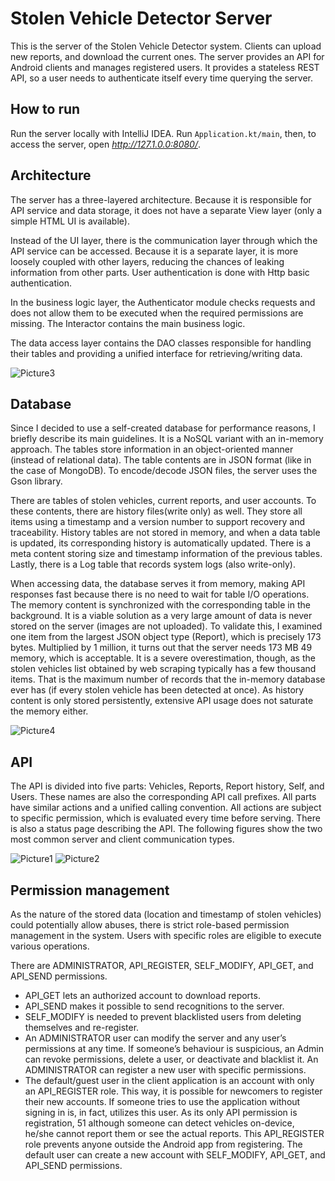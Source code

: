 # Stolen Vehicle Detector Server

This is the server of the Stolen Vehicle Detector system. Clients can upload new reports, and download the current ones. The server provides an API for Android clients and manages registered users. It provides a stateless REST API, so a user needs to authenticate itself every time querying the server.

## How to run

Run the server locally with IntelliJ IDEA. Run `Application.kt/main`, then, to access the server, open *http://127.1.0.0:8080/*.

## Architecture

The server has a three-layered architecture. Because it is responsible for API service and data storage, it does not have a separate View layer (only a simple HTML UI is available). 

Instead of the UI layer, there is the communication layer through which the API service can be accessed. Because it is a separate layer, it is more loosely coupled with other layers, reducing the chances of leaking information from other parts. User authentication is done with Http basic authentication. 

In the business logic layer, the Authenticator module checks requests and does not allow them to be executed when the required permissions are missing. The Interactor contains the main business logic. 

The data access layer contains the DAO classes responsible for handling their tables and providing a unified interface for retrieving/writing data.

![Picture3](https://user-images.githubusercontent.com/37120889/101178321-279c4f80-3649-11eb-85bd-6ae4218542c9.png)

## Database

Since I decided to use a self-created database for performance reasons, I briefly describe its main guidelines. It is a NoSQL variant with an in-memory approach. The tables store information in an object-oriented manner (instead of relational data). The table contents are in JSON format (like in the case of MongoDB). To encode/decode JSON files, the server uses the Gson library. 

There are tables of stolen vehicles, current reports, and user accounts. To these contents, there are history files(write only) as well. They store all items using a timestamp and a version number to support recovery and traceability. History tables are not stored in memory, and when a data table is updated, its corresponding history is automatically updated. There is a meta content storing size and timestamp information of the previous tables. Lastly, there is a Log table that records system logs (also write-only).

When accessing data, the database serves it from memory, making API responses fast because there is no need to wait for table I/O operations. The memory content is synchronized with the corresponding table in the background. It is a viable solution as a very large amount of data is never stored on the server (images are not uploaded). To validate this, I examined one item from the largest JSON object type (Report), which is precisely 173 bytes. Multiplied by 1 million, it turns out that the server needs 173 MB 49 memory, which is acceptable. It is a severe overestimation, though, as the stolen vehicles list obtained by web scraping typically has a few thousand items. That is the maximum number of records that the in-memory database ever has (if every stolen vehicle has been detected at once). As history content is only stored persistently, extensive API usage does not saturate the memory either.

![Picture4](https://user-images.githubusercontent.com/37120889/101178325-28cd7c80-3649-11eb-94ea-9201e67b02b3.png)

## API

The API is divided into five parts: Vehicles, Reports, Report history, Self, and Users. These names are also the corresponding API call prefixes. All parts have similar actions and a unified calling convention. All actions are subject to specific permission, which is evaluated every time before serving. There is also a status page describing the API. The following figures show the two most common server and client communication types.

![Picture1](https://user-images.githubusercontent.com/37120889/101178314-24a15f00-3649-11eb-9086-4a56f29bed29.png)
![Picture2](https://user-images.githubusercontent.com/37120889/101178318-266b2280-3649-11eb-93b6-83d3f495269c.png)

## Permission management

As the nature of the stored data (location and timestamp of stolen vehicles) could potentially allow abuses, there is strict role-based permission management in the system. Users with specific roles are eligible to execute various operations. 

There are ADMINISTRATOR, API_REGISTER, SELF_MODIFY, API_GET, and API_SEND permissions. 

- API_GET lets an authorized account to download reports. 
- API_SEND makes it possible to send recognitions to the server. 
- SELF_MODIFY is needed to prevent blacklisted users from deleting themselves and re-register. 
- An ADMINISTRATOR user can modify the server and any user’s permissions at any time. If someone’s behaviour is suspicious, an Admin can revoke permissions, delete a user, or deactivate and blacklist it. An ADMINISTRATOR can register a new user with specific permissions. 
- The default/guest user in the client application is an account with only an API_REGISTER role. This way, it is possible for newcomers to register their new accounts. If someone tries to use the application without signing in is, in fact, utilizes this user. As its only API permission is registration,  51 although someone can detect vehicles on-device, he/she cannot report them or see the actual reports. This API_REGISTER role prevents anyone outside the Android app from registering. The default user can create a new account with SELF_MODIFY, API_GET, and API_SEND permissions.
